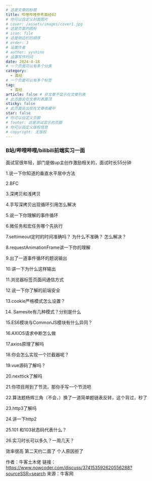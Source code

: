 ```yaml
---
# 这是文章的标题
title: 哔哩哔哩参考面经02
# 你可以自定义封面图片
# cover: /assets/images/cover1.jpg
# 这是页面的图标
# icon: file
# 这是侧边栏的顺序
# order: 3
# 设置作者
# author: yyshino
# 设置写作时间
date: 2024-4-18
# 一个页面可以有多个分类
category:
  - 面经
# 一个页面可以有多个标签
tag:
  - 面经
article: false # 非文章不显示在文章列表
# 此页面会在文章列表置顶
sticky: false
# 此页面会出现在文章收藏中
star: false
# 你可以自定义页脚
# footer: 这是测试显示的页脚
# 你可以自定义版权信息
# copyright: 无版权
---
```




### B站/哔哩哔哩/bilibili前端实习一面

面试官很年轻，部门是做up主创作激励相关的，面试时长55分钟

1.说一下你知道的垂直水平居中方法

2.BFC

3.深拷贝和浅拷贝

4.手写深拷贝出现循环引用怎么解决

5.说一下你理解的事件循环

6.微任务和宏任务哪个先执行

7.settimeout定时的时间准确吗？   为什么不准确？ 怎么解决？

8.requestAnimationFrame讲一下你的理解

9.出了一道事件循环的题说输出

10.讲一下为什么这样输出

11.浏览器标签页面间通信方式

12.说一下你了解的前端安全

13.cookie严格模式怎么设置？

14. Samesite有几种模式？分别是什么

15.ES6模块与CommonJS模块有什么异同？

16.AXIOS请求中断怎么做

17.axios原理了解吗

18.你会怎么实现一个拦截器呢？

19.vue源码了解吗？

20.nexttick了解吗

21.你项目用到了节流，那你手写一个节流吧

22.算法题杨辉三角（不会，）换了一道简单题链表反转，这个背过，秒了

23.http3了解吗

24.讲一下http2

25.101  和103状态码代表什么？

26.实习时长可以多久？一周几天？


效率很高 第二天约二面了 个人原因拒了


作者：牛客土木佬
链接：https://www.nowcoder.com/discuss/374153592620556288?sourceSSR=search
来源：牛客网